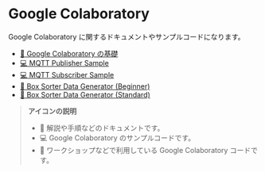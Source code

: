 # Google Colaboratory

Google Colaboratory に関するドキュメントやサンプルコードになります。

- [:book: Google Colaboratory の基礎](./docs/jp/colab_basic_knowledge.md)
- [:computer: MQTT Publisher Sample](./docs/jp/mqtt_publisher_sample.ipynb)
- [:computer: MQTT Subscriber Sample](./docs/jp/mqtt_subscriber_sample.ipynb)
- [:beginner: Box Sorter Data Generator (Beginner)](./docs/jp/box-sorter_data-generator_beginner.ipynb)
- [:beginner: Box Sorter Data Generator (Standard)](./docs/jp/box-sorter_data-generator_standard.ipynb)

> **アイコンの説明**
> 
> - :book: 解説や手順などのドキュメントです。
> - :computer: Google Colaboratory のサンプルコードです。
> - :beginner: ワークショップなどで利用している Google Colaboratory コードです。
